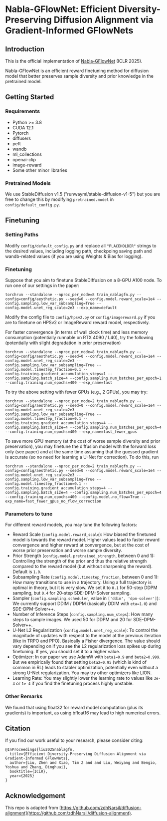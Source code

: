 # Nabla-GFlowNet: Efficient Diversity-Preserving Diffusion Alignment via Gradient-Informed GFlowNets


## Introduction

This is the official implementation of [Nabla-GFlowNet](https://arxiv.org/abs/2412.07775) (ICLR 2025).

Nabla-GFlowNet is an efficient reward finetuning method for diffusion model that better preserves sample diversity and prior knowledge in the pretrained model.


## Getting Started

### Requirements

- Python >= 3.8
- CUDA 12.1
- Pytorch
- diffusers
- peft
- wandb
- ml_collections
- openai-clip
- image-reward
- Some other minor libraries

### Pretrained Models

We use StableDiffusion v1.5 ("runwayml/stable-diffusion-v1-5") but you are free to change this by modifying `pretrained.model` in `config/default_config.py`.

## Finetuning

### Setting Paths

Modify `config/default_config.py` and replace all `"PLACEHOLDER"` strings to the desired values, including logging path, checkpoing saving path and wandb-related values (if you are using Weights & Bias for logging).

### Finetuning

Suppose that you aim to finetune StableDiffusion on a 8-GPU A100 node. To run one of our settings in the paper:

```
torchrun --standalone --nproc_per_node=8 train_nablagfn.py --config=config/aesthetic.py --seed=0 --config.model.reward_scale=1e4 --config.sampling.low_var_subsampling=True --config.model.unet_reg_scale=2e3 --exp_name=default
```

Modify the config file to `config/hpsv2.py` or `config/imagereward.py` if you are to finetune on HPSv2 or ImageReward reward model, respectively.

For faster convergence (in terms of wall clock time) and less memory consumption (potentially runnable on RTX 4090 / L40), try the following (potentially with slight degradation in prior preservation)

```
torchrun --standalone --nproc_per_node=8 train_nablagfn.py --config=config/aesthetic.py --seed=0 --config.model.reward_scale=1e4 --config.model.unet_reg_scale=2e3 --config.sampling.low_var_subsampling=True --config.model.timestep_fraction=0.1 --config.training.gradient_accumulation_steps=1 --config.sampling.batch_size=4 --config.sampling.num_batches_per_epoch=1 --config.training.num_epochs=400 --exp_name=fast
```

To try the above setting with fewer GPUs (e.g., 2 GPUs), you may try:

```
torchrun --standalone --nproc_per_node=2 train_nablagfn.py --config=config/aesthetic.py --seed=0 --config.model.reward_scale=1e4 --config.model.unet_reg_scale=2e3 --config.sampling.low_var_subsampling=True --config.model.timestep_fraction=0.1 --config.training.gradient_accumulation_steps=4 --config.sampling.batch_size=4 --config.sampling.num_batches_per_epoch=4 --config.training.num_epochs=400 --exp_name=fast_fewer_gpus
```

To save more GPU memory (at the cost of worse sample diversity and prior preservation), you may finetune the diffusion model with the forward loss only (see paper) and at the same time assuming that the guessed gradient is accurate (so no need for learning a U-Net for correction). To do this, run


```
torchrun --standalone --nproc_per_node=2 train_nablagfn.py --config=config/aesthetic.py --seed=0 --config.model.reward_scale=1e4 --config.model.unet_reg_scale=2e3 --config.sampling.low_var_subsampling=True --config.model.timestep_fraction=0.1 --config.training.gradient_accumulation_steps=4 --config.sampling.batch_size=4 --config.sampling.num_batches_per_epoch=4 --config.training.num_epochs=400 --config.model.no_flow=True --exp_name=fast_fewer_gpus_no_flow_correction
```

### Parameters to tune

For different reward models, you may tune the following factors:

- Reward Scale (`config.model.reward_scale`): How biased the finetuned model is towards the reward model. Higher values lead to faster reward convergence and higher reward at convergence, but at the cost of worse prior preservation and worse sample diversity.
- Prior Strength (`config.model.pretrained_strength`, between 0 and 1): Controlling the strength of the prior and thus the relative strength compared to the reward model (but without sharpening the reward). Default is `1.0`.
- Subsampling Rate (`config.model.timestep_fraction`, between 0 and 1): How many transitions to use in a trajectory. Using a full trajectory is optimal in theory, but it is very slow. We set it to `0.1` for 50-step DDPM sampling, but `0.4` for 20-step SDE-DPM-Solver sampling.
- Sampler (`config.sampling.scheduler`, value in `['ddim', 'dpm-solver']`): We currently support DDIM / DDPM (basically DDIM with `eta=1.0`) and SDE-DPM-Solver++.
- Number of Inference Steps (`config.sampling.num_steps`): How many steps to sample images. We used 50 for DDPM and 20 for SDE-DPM-Solver++.
- U-Net L2 Regularization (`config.model.unet_reg_scale`): To control the magnitude of updates with respect to the model at the previous iteration (like in TRPO and PPO). Basically a Fisher divergence. The value should vary depending on if you see the L2 regularization loss spikes up during finetuning. If yes, you should set it to a higher value.
- Optimizer: In our paper we use AdamW with `beta1=0.9` and `beta2=0.999`. But we empirically found that setting `beta2=0.95` (which is kind of common in RL) leads to stabler optimization, potentially even without a strong U-Net regularization. You may try other optimizers like LION.
- Learning Rate: You may slightly lower the learning rate to values like `3e-4` or `1e-4` if you find the finetuning process highly unstable.


### Other Remarks

We found that using float32 for reward model computation (plus its gradients) is important, as using bfloat16 may lead to high numerical errors.

## Citation
If you find our work useful to your research, please consider citing:

```
@InProceedings{liu2025nablagfn,
  title={Efficient Diversity-Preserving Diffusion Alignment via Gradient-Informed GFlowNets},
  author={Liu, Zhen and Xiao, Tim Z and and Liu, Weiyang and Bengio, Yoshua and Zhang, Dinghuai},
  booktitle={ICLR},
  year={2025}
}
```

## Acknowledgement
This repo is adapted from [https://github.com/zdhNarsil/diffusion-alignment](https://github.com/zdhNarsil/diffusion-alignment).


